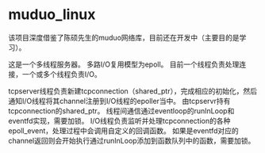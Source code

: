 # muduo_linux
该项目深度借鉴了陈硕先生的muduo网络库，目前还在开发中（主要目的是学习）。

这是一个多线程服务器。
多路I/O复用模型为epoll。
目前一个线程负责处理连接，一个或多个线程负责I/O。

tcpserver线程负责新建tcpconnection（shared_ptr），完成相应的初始化，然后通知I/O线程将其channel注册到I/O线程的epoller当中。
由tcpservr持有tcpconnection的shared_ptr。
线程间通信通过eventloop的runInLoop和eventfd实现，需要加锁。
I/O线程负责监听并处理tcpconnection的各种epoll_event，处理过程中会调用自定义的回调函数。
如果是eventfd对应的channel返回则会开始执行通过runInLoop添加到函数队列中的函数，需要加锁。
